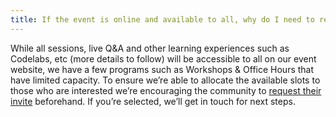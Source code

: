 ```yaml
---
title: If the event is online and available to all, why do I need to request an invite or register?
---
```


While all sessions, live Q&A and other learning experiences such as Codelabs, etc (more details to follow) will be accessible to all on our event website, we have a few programs such as Workshops & Office Hours that have limited capacity. To ensure we’re able to allocate the available slots to those who are interested we’re encouraging the community to <a href="https://events.withgoogle.com/chrome-dev-summit-2020/registrations/new/" target="_blank" rel="noopener noreferrer">request their invite</a> beforehand. If you’re selected, we’ll get in touch for next steps.
